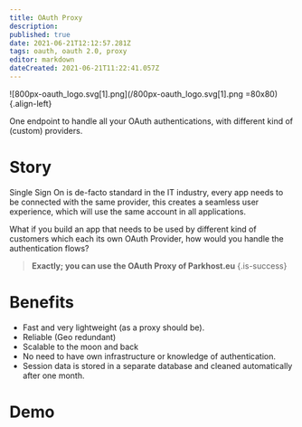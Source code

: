 ```yaml
---
title: OAuth Proxy
description: 
published: true
date: 2021-06-21T12:12:57.281Z
tags: oauth, oauth 2.0, proxy
editor: markdown
dateCreated: 2021-06-21T11:22:41.057Z
---
```


![800px-oauth_logo.svg[1].png](/800px-oauth_logo.svg[1].png  =80x80){.align-left}


One endpoint to handle all your OAuth authentications,
with different kind of (custom) providers.

# Story
Single Sign On is de-facto standard in the IT industry, every app needs to be connected with the same provider, this creates a seamless user experience, which will use the same account in all applications.

What if you build an app that needs to be used by different kind of customers which each its own OAuth Provider, how would you handle the authentication flows?

> **Exactly; you can use the OAuth Proxy of Parkhost.eu**
{.is-success}


# Benefits

- Fast and very lightweight (as a proxy should be).
- Reliable (Geo redundant)
- Scalable to the moon and back
- No need to have own infrastructure or knowledge of authentication.
- Session data is stored in a separate database and cleaned automatically after one month.

# Demo